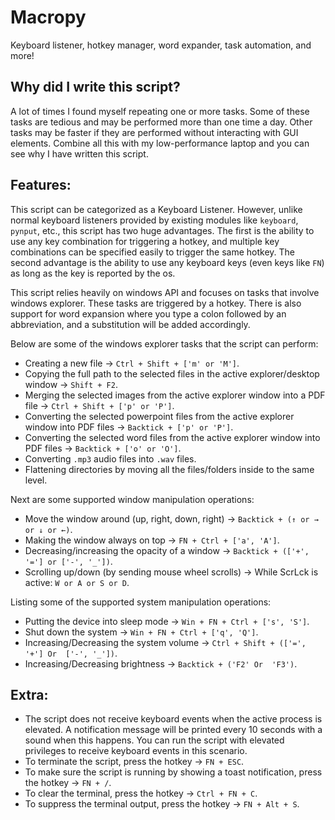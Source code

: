 # Macropy
Keyboard listener, hotkey manager, word expander, task automation, and more!

## Why did I write this script?
A lot of times I found myself repeating one or more tasks. Some of these tasks are tedious and may be performed more than one time a day. Other tasks may be faster if they are performed without interacting with GUI elements. Combine all this with my low-performance laptop and you can see why I have written this script.

## Features:
This script can be categorized as a Keyboard Listener. However, unlike normal keyboard listeners provided by existing modules like `keyboard`, `pynput`, etc., this script has two huge advantages. The first is the ability to use any key combination for triggering a hotkey, and multiple key combinations can be specified easily to trigger the same hotkey. The second advantage is the ability to use any keyboard keys (even keys like `FN`) as long as the key is reported by the os.

This script relies heavily on windows API and focuses on tasks that involve windows explorer. These tasks are triggered by a hotkey. There is also support for word expansion where you type a colon followed by an abbreviation, and a substitution will be added accordingly.

Below are some of the windows explorer tasks that the script can perform:
- Creating a new file -> `Ctrl + Shift + ['m' or 'M']`.
- Copying the full path to the selected files in the active explorer/desktop window -> `Shift + F2`.
- Merging the selected images from the active explorer window into a PDF file -> `Ctrl + Shift + ['p' or 'P']`.
- Converting the selected powerpoint files from the active explorer window into PDF files -> `Backtick + ['p' or 'P']`.
- Converting the selected word files from the active explorer window into PDF files -> `Backtick + ['o' or 'O']`.
- Converting `.mp3` audio files into `.wav` files.
- Flattening directories by moving all the files/folders inside to the same level.

Next are some supported window manipulation operations:
- Move the window around (up, right, down, right) -> `Backtick + (↑ or → or ↓ or ←)`.
- Making the window always on top -> `FN + Ctrl + ['a', 'A']`.
- Decreasing/increasing the opacity of a window -> `Backtick + (['+', '='] or ['-', '_'])`.
- Scrolling up/down (by sending mouse wheel scrolls) -> While ScrLck is active: `W or A or S or D`.

Listing some of the supported system manipulation operations:
- Putting the device into sleep mode -> `Win + FN + Ctrl + ['s', 'S']`.
- Shut down the system -> `Win + FN + Ctrl + ['q', 'Q']`.
- Increasing/Decreasing the system volume -> `Ctrl + Shift + (['=', '+'] Or  ['-', '_'])`.
- Increasing/Decreasing brightness -> `Backtick + ('F2' Or  'F3')`.

## Extra:
- The script does not receive keyboard events when the active process is elevated. A notification message will be printed every 10 seconds with a sound when this happens. You can run the script with elevated privileges to receive keyboard events in this scenario.
- To terminate the script, press the hotkey -> `FN + ESC`.
- To make sure the script is running by showing a toast notification, press the hotkey -> `FN + /`.
- To clear the terminal, press the hotkey -> `Ctrl + FN + C`.
- To suppress the terminal output, press the hotkey -> `FN + Alt + S`.
